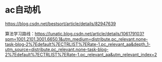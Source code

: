 # ac自动机

https://blog.csdn.net/bestsort/article/details/82947639

算法学习路线：https://lunatic.blog.csdn.net/article/details/106179103?spm=1001.2101.3001.6650.1&utm_medium=distribute.pc_relevant.none-task-blog-2%7Edefault%7ECTRLIST%7ERate-1.pc_relevant_aa&depth_1-utm_source=distribute.pc_relevant.none-task-blog-2%7Edefault%7ECTRLIST%7ERate-1.pc_relevant_aa&utm_relevant_index=2